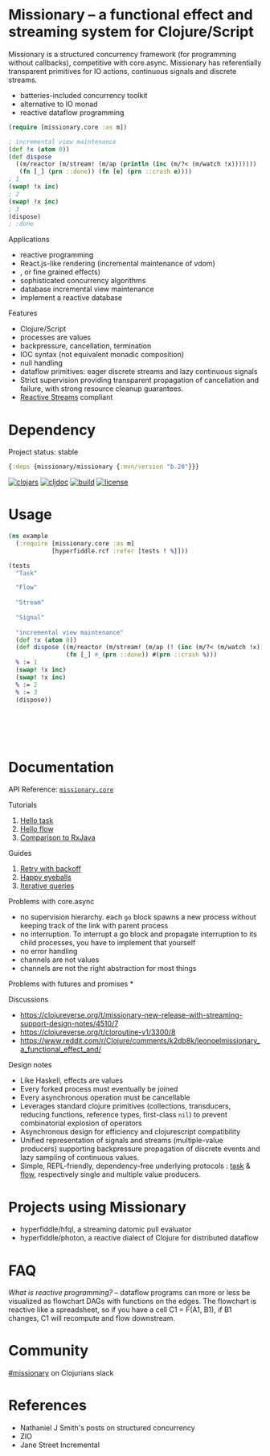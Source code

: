 # Missionary – a functional effect and streaming system for Clojure/Script

Missionary is a structured concurrency framework (for programming without callbacks), competitive with core.async. Missionary has referentially transparent primitives for IO actions, continuous signals and discrete streams.

* batteries-included concurrency toolkit
* alternative to IO monad
* reactive dataflow programming

```clojure
(require [missionary.core :as m])

; incremental view maintenance
(def !x (atom 0))
(def dispose
  ((m/reactor (m/stream! (m/ap (println (inc (m/?< (m/watch !x)))))))
   (fn [_] (prn ::done)) (fn [e] (prn ::crash e))))
; 1
(swap! !x inc)
; 2
(swap! !x inc)
; 3
(dispose)
; :done
```

Applications
* reactive programming
* React.js-like rendering (incremental maintenance of vdom)
* , or fine grained effects)
* sophisticated concurrency algorithms
* database incremental view maintenance
* implement a reactive database

Features
* Clojure/Script
* processes are values
* backpressure, cancellation, termination
* IOC syntax (not equivalent monadic composition)
* null handling
* dataflow primitives: eager discrete streams and lazy continuous signals
* Strict supervision providing transparent propagation of cancellation and failure, with strong resource cleanup guarantees.
* [Reactive Streams](http://www.reactive-streams.org/) compliant

# Dependency

Project status: stable

```clojure
{:deps {missionary/missionary {:mvn/version "b.20"}}} 
```
[![clojars](https://img.shields.io/clojars/v/missionary.svg)](https://clojars.org/missionary)
[![cljdoc](https://cljdoc.org/badge/missionary/missionary)](https://cljdoc.org/d/missionary/missionary/CURRENT)
[![build](https://travis-ci.org/leonoel/missionary.svg?branch=master)](https://travis-ci.org/leonoel/missionary)
[![license](https://img.shields.io/github/license/leonoel/missionary.svg)](LICENSE)

# Usage

```clojure
(ns example
  (:require [missionary.core :as m]
            [hyperfiddle.rcf :refer [tests ! %]]))

(tests 
  "Task"

  "Flow"
  
  "Stream"
  
  "Signal"
  
  "incremental view maintenance"
  (def !x (atom 0))
  (def dispose ((m/reactor (m/stream! (m/ap (! (inc (m/?< (m/watch !x)))))))
                (fn [_] #_(prn ::done)) #(prn ::crash %)))
  % := 1
  (swap! !x inc)
  (swap! !x inc)
  % := 2
  % := 3
  (dispose))







```

# Documentation

API Reference: [`missionary.core`](https://cljdoc.org/d/missionary/missionary/CURRENT/api/missionary.core)

Tutorials
1. [Hello task](doc/tutorials/hello_task.md)
2. [Hello flow](doc/tutorials/hello_flow.md)
3. [Comparison to RxJava](doc/tutorials/rx_comparison.md)

Guides
1. [Retry with backoff](doc/guides/retry_backoff.md)
2. [Happy eyeballs](doc/guides/happy_eyeballs.md)
3. [Iterative queries](doc/guides/iterative_queries.md)

Problems with core.async
* no supervision hierarchy. each `go` block spawns a new process without keeping track of the link with parent process
* no interruption. To interrupt a go block and propagate interruption to its child processes, you have to implement that yourself
* no error handling
* channels are not values
* channels are not the right abstraction for most things

Problems with futures and promises
*

Discussions
* https://clojureverse.org/t/missionary-new-release-with-streaming-support-design-notes/4510/7
* https://clojureverse.org/t/cloroutine-v1/3300/8
* https://www.reddit.com/r/Clojure/comments/k2db8k/leonoelmissionary_a_functional_effect_and/

Design notes
* Like Haskell, effects are values
* Every forked process must eventually be joined
* Every asynchronous operation must be cancellable
* Leverages standard clojure primitives (collections, transducers, reducing functions, reference types, first-class `nil`) to prevent combinatorial explosion of operators
* Asynchronous design for efficiency and clojurescript compatibility
* Unified representation of signals and streams (multiple-value producers) supporting backpressure propagation of discrete events and lazy sampling of continuous values.
* Simple, REPL-friendly, dependency-free underlying protocols : [task](https://github.com/leonoel/task) & [flow](https://github.com/leonoel/flow), respectively single and multiple value producers.


# Projects using Missionary
* hyperfiddle/hfql, a streaming datomic pull evaluator
* hyperfiddle/photon, a reactive dialect of Clojure for distributed dataflow

# FAQ

*What is reactive programming?* – dataflow programs can more or less be visualized as flowchart DAGs with functions on the edges. The flowchart is reactive like a spreadsheet, so if you have a cell C1 = F(A1, B1), if B1 changes, C1 will recompute and flow downstream.

# Community

[#missionary](https://app.slack.com/client/T03RZGPFR/CL85MBPEF) on Clojurians slack

# References
* Nathaniel J Smith's posts on structured concurrency
* ZIO
* Jane Street Incremental
